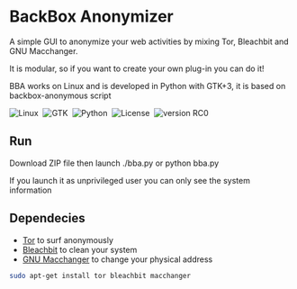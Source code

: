 BackBox Anonymizer
==============

A simple GUI to anonymize your web activities by mixing Tor, Bleachbit and GNU Macchanger. <br />

It is modular, so if you want to create your own plug-in you can do it! <br />

BBA works on Linux and is developed in Python with GTK+3, it is based on backbox-anonymous script

![Linux](http://img.shields.io/badge/OS-Linux-blue.svg)&nbsp; 
![GTK](http://img.shields.io/badge/GUI-GTK-yellow.svg)&nbsp; 
![Python](http://img.shields.io/badge/Language-Python-green.svg)&nbsp; 
![License](http://img.shields.io/badge/License-GNU_GPL_2.0-red.svg)&nbsp; 
![version RC0](http://img.shields.io/badge/Version-RC0-lightgrey.svg)&nbsp; 

Run
--------------
Download ZIP file then launch ./bba.py or python bba.py

If you launch it as unprivileged user you can only see the system information 

Dependecies
--------------
* [Tor](https://www.torproject.org/) to surf anonymously
* [Bleachbit](http://bleachbit.sourceforge.net/) to clean your system
* [GNU Macchanger](http://www.gnu.org/software/macchanger/) to change your physical address
```sh
sudo apt-get install tor bleachbit macchanger 
```

